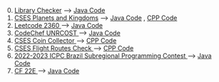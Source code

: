 0) <a href="https://judge.yosupo.jp/problem/scc">Library Checker</a>  -->  <a href="https://judge.yosupo.jp/submission/148370">Java Code </a>
1) <a href="https://cses.fi/problemset/task/1683/">CSES Planets and Kingdoms</a>  -->   <a href="https://cses.fi/paste/598ffc9ad7352056625135/"> Java Code</a> ,  <a href="https://cses.fi/paste/d77341975867a5e762520a/"> CPP Code</a>
2) <a href="https://leetcode.com/problems/longest-cycle-in-a-graph/"> Leetcode 2360 </a>  -->  <a href="https://leetcode.com/submissions/detail/987471626/"> Java Code</a>
3) <a href="https://www.codechef.com/problems/UNRCOST"> CodeChef UNRCOST </a>    --> <a href="https://www.codechef.com/viewsolution/99847334"> Java Code</a>
4) <a href="https://cses.fi/problemset/task/1686/"> CSES Coin Collector </a>   --> <a href="https://cses.fi/paste/306f389b728d914c62572d/"> CPP Code </a>
5) <a href="https://cses.fi/problemset/task/1682/"> CSES Flight Routes Check </a>  -->  <a href="https://cses.fi/paste/6f25b0df385d42136257ce"/> CPP Code </a>
6) <a href="https://codeforces.com/gym/103960/problem/H"> 2022-2023 ICPC Brazil Subregional Programming Contest </a>  --> <a href="https://github.com/KetanGupta1818/Algorithms/blob/main/StronglyConnectedComponents/H.java"> Java Code </a>
7) <a href="https://codeforces.com/contest/22/problem/E"> CF 22E </a>   -->  <a href="https://codeforces.com/contest/22/submission/212505160"> Java Code </a>
